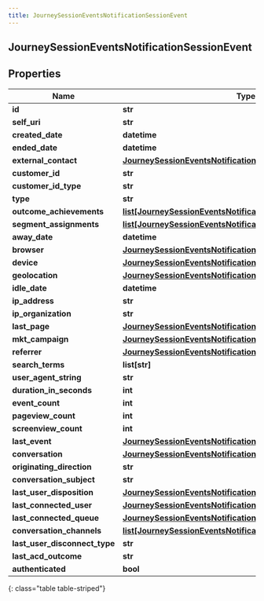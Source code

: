 ```yaml
---
title: JourneySessionEventsNotificationSessionEvent
---
```

## JourneySessionEventsNotificationSessionEvent

## Properties

|Name | Type | Description | Notes|
|------------ | ------------- | ------------- | -------------|
| **id** | **str** |  | [optional] |
| **self_uri** | **str** |  | [optional] |
| **created_date** | **datetime** |  | [optional] |
| **ended_date** | **datetime** |  | [optional] |
| **external_contact** | [**JourneySessionEventsNotificationExternalContact**](JourneySessionEventsNotificationExternalContact.html) |  | [optional] |
| **customer_id** | **str** |  | [optional] |
| **customer_id_type** | **str** |  | [optional] |
| **type** | **str** |  | [optional] |
| **outcome_achievements** | [**list[JourneySessionEventsNotificationOutcomeAchievement]**](JourneySessionEventsNotificationOutcomeAchievement.html) |  | [optional] |
| **segment_assignments** | [**list[JourneySessionEventsNotificationSegmentAssignment]**](JourneySessionEventsNotificationSegmentAssignment.html) |  | [optional] |
| **away_date** | **datetime** |  | [optional] |
| **browser** | [**JourneySessionEventsNotificationBrowser**](JourneySessionEventsNotificationBrowser.html) |  | [optional] |
| **device** | [**JourneySessionEventsNotificationDevice**](JourneySessionEventsNotificationDevice.html) |  | [optional] |
| **geolocation** | [**JourneySessionEventsNotificationGeoLocation**](JourneySessionEventsNotificationGeoLocation.html) |  | [optional] |
| **idle_date** | **datetime** |  | [optional] |
| **ip_address** | **str** |  | [optional] |
| **ip_organization** | **str** |  | [optional] |
| **last_page** | [**JourneySessionEventsNotificationPage**](JourneySessionEventsNotificationPage.html) |  | [optional] |
| **mkt_campaign** | [**JourneySessionEventsNotificationMktCampaign**](JourneySessionEventsNotificationMktCampaign.html) |  | [optional] |
| **referrer** | [**JourneySessionEventsNotificationReferrer**](JourneySessionEventsNotificationReferrer.html) |  | [optional] |
| **search_terms** | **list[str]** |  | [optional] |
| **user_agent_string** | **str** |  | [optional] |
| **duration_in_seconds** | **int** |  | [optional] |
| **event_count** | **int** |  | [optional] |
| **pageview_count** | **int** |  | [optional] |
| **screenview_count** | **int** |  | [optional] |
| **last_event** | [**JourneySessionEventsNotificationSessionLastEvent**](JourneySessionEventsNotificationSessionLastEvent.html) |  | [optional] |
| **conversation** | [**JourneySessionEventsNotificationConversation**](JourneySessionEventsNotificationConversation.html) |  | [optional] |
| **originating_direction** | **str** |  | [optional] |
| **conversation_subject** | **str** |  | [optional] |
| **last_user_disposition** | [**JourneySessionEventsNotificationConversationUserDisposition**](JourneySessionEventsNotificationConversationUserDisposition.html) |  | [optional] |
| **last_connected_user** | [**JourneySessionEventsNotificationUser**](JourneySessionEventsNotificationUser.html) |  | [optional] |
| **last_connected_queue** | [**JourneySessionEventsNotificationConnectedQueue**](JourneySessionEventsNotificationConnectedQueue.html) |  | [optional] |
| **conversation_channels** | [**list[JourneySessionEventsNotificationConversationChannel]**](JourneySessionEventsNotificationConversationChannel.html) |  | [optional] |
| **last_user_disconnect_type** | **str** |  | [optional] |
| **last_acd_outcome** | **str** |  | [optional] |
| **authenticated** | **bool** |  | [optional] |
{: class="table table-striped"}


